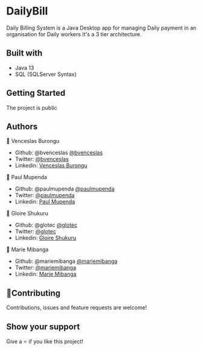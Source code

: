 # DailyBill

Daily Billing System is a Java Desktop app for managing Daily payment in an organisation for Daily workers
It's a 3 tier architecture.

## Built with

- Java 13
- SQL (SQLServer Syntax)

## Getting Started

The project is public

## Authors

👤 Venceslas Burongu

- Github: @bvenceslas [@bvenceslas](https://github.com/bvenceslas)
- Twitter: [@bvenceslas](https://twitter.com/bvenceslas)
- Linkedin: [Venceslas Burongu](https://www.linkedin.com/in/venceslas-burongu-8271b519a/)

👤 Paul Mupenda

- Github: @paulmupenda [@paulmupenda](https://github.com/paulmupenda)
- Twitter: [@paulmupenda](https://twitter.com/paulmupenda)
- Linkedin: [Paul Mupenda](https://www.linkedin.com/in/paul_mupenda-8271b519a/)

👤 Gloire Shukuru

- Github: @glotec [@glotec](https://github.com/glotec)
- Twitter: [@glotec](https://twitter.com/glotec)
- Linkedin: [Gloire Shukuru](https://www.linkedin.com/in/shukuru-gloire-714222187/)

👤 Marie Mibanga

- Github: @mariemibanga [@mariemibanga](https://github.com/mariemibanga)
- Twitter: [@mariemibanga](https://twitter.com/mariemibanga)
- Linkedin: [Marie Mibanga](https://www.linkedin.com/in/marie-mibanga?-8271b519a/)

## 🤝Contributing

Contributions, issues and feature requests are welcome!

## Show your support

Give a ⭐️ if you like this project!
